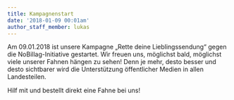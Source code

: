 ```yaml
---
title: Kampagnenstart
date: '2018-01-09 00:01am'
author_staff_member: lukas
---
```

Am 09.01.2018 ist unsere Kampagne „Rette deine Lieblingssendung“ gegen die NoBillag-Initiative gestartet. Wir freuen uns, möglichst bald, möglichst viele unserer Fahnen hängen zu sehen! Denn je mehr, desto besser und desto sichtbarer wird die Unterstützung öffentlicher Medien in allen Landesteilen.

Hilf mit und bestellt direkt eine Fahne bei uns!
